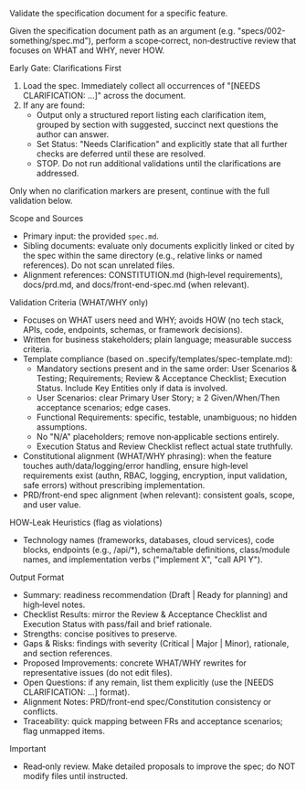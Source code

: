 Validate the specification document for a specific feature.

Given the specification document path as an argument (e.g. "specs/002-something/spec.md"), perform a scope‑correct, non‑destructive review that focuses on WHAT and WHY, never HOW.

Early Gate: Clarifications First
1) Load the spec. Immediately collect all occurrences of "[NEEDS CLARIFICATION: …]" across the document.
2) If any are found:
   - Output only a structured report listing each clarification item, grouped by section with suggested, succinct next questions the author can answer.
   - Set Status: "Needs Clarification" and explicitly state that all further checks are deferred until these are resolved.
   - STOP. Do not run additional validations until the clarifications are addressed.

Only when no clarification markers are present, continue with the full validation below.

Scope and Sources
- Primary input: the provided `spec.md`.
- Sibling documents: evaluate only documents explicitly linked or cited by the spec within the same directory (e.g., relative links or named references). Do not scan unrelated files.
- Alignment references: CONSTITUTION.md (high‑level requirements), docs/prd.md, and docs/front-end-spec.md (when relevant).

Validation Criteria (WHAT/WHY only)
- Focuses on WHAT users need and WHY; avoids HOW (no tech stack, APIs, code, endpoints, schemas, or framework decisions).
- Written for business stakeholders; plain language; measurable success criteria.
- Template compliance (based on .specify/templates/spec-template.md):
  - Mandatory sections present and in the same order: User Scenarios & Testing; Requirements; Review & Acceptance Checklist; Execution Status. Include Key Entities only if data is involved.
  - User Scenarios: clear Primary User Story; ≥ 2 Given/When/Then acceptance scenarios; edge cases.
  - Functional Requirements: specific, testable, unambiguous; no hidden assumptions.
  - No "N/A" placeholders; remove non‑applicable sections entirely.
  - Execution Status and Review Checklist reflect actual state truthfully.
- Constitutional alignment (WHAT/WHY phrasing): when the feature touches auth/data/logging/error handling, ensure high‑level requirements exist (authn, RBAC, logging, encryption, input validation, safe errors) without prescribing implementation.
- PRD/front-end spec alignment (when relevant): consistent goals, scope, and user value.

HOW‑Leak Heuristics (flag as violations)
- Technology names (frameworks, databases, cloud services), code blocks, endpoints (e.g., /api/*), schema/table definitions, class/module names, and implementation verbs ("implement X", "call API Y").

Output Format
- Summary: readiness recommendation (Draft | Ready for planning) and high‑level notes.
- Checklist Results: mirror the Review & Acceptance Checklist and Execution Status with pass/fail and brief rationale.
- Strengths: concise positives to preserve.
- Gaps & Risks: findings with severity (Critical | Major | Minor), rationale, and section references.
- Proposed Improvements: concrete WHAT/WHY rewrites for representative issues (do not edit files).
- Open Questions: if any remain, list them explicitly (use the [NEEDS CLARIFICATION: …] format).
- Alignment Notes: PRD/front-end spec/Constitution consistency or conflicts.
- Traceability: quick mapping between FRs and acceptance scenarios; flag unmapped items.

Important
- Read‑only review. Make detailed proposals to improve the spec; do NOT modify files until instructed.
